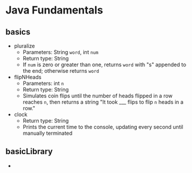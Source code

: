 # Java Fundamentals

## basics

- pluralize
  - Parameters: String `word`, int `num`
  - Return type: String
  - If `num` is zero or greater than one, returns `word` with "s" appended to the end; otherwise returns `word`
- flipNHeads
  - Parameters: int `n`
  - Return type: String
  - Simulates coin flips until the number of heads flipped in a row reaches `n`, then returns a string "It took ___ flips to flip `n` heads in a row."
- clock
  - Return type: String
  - Prints the current time to the console, updating every second until manually terminated

## basicLibrary

- 